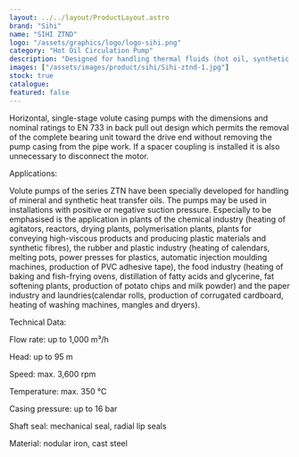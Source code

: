 ```yaml
---
layout: ../../layout/ProductLayout.astro
brand: "Sihi"
name: "SIHI ZTND"
logo: "/assets/graphics/logo/logo-sihi.png"
category: "Hot Oil Circulation Pump"
description: "Designed for handling thermal fluids (hot oil, synthetic heat transfer fluids). Commonly used in industrial processes, power generation, and chemical applications."
images: ["/assets/images/product/sihi/Sihi-ztnd-1.jpg"]
stock: true
catalogue:
featured: false
---
```


Horizontal, single-stage volute casing pumps with the dimensions and nominal ratings to EN 733 in back pull out design which permits the removal of the complete bearing unit toward the drive end without removing the pump casing from the pipe work. If a spacer coupling is installed it is also unnecessary to disconnect the motor.

Applications:

Volute pumps of the series ZTN have been specially developed for handling of mineral and synthetic heat transfer oils. The pumps may be used in installations with positive or negative suction pressure. Especially to be emphasised is the application in plants of the chemical industry (heating of agitators, reactors, drying plants, polymerisation plants, plants for conveying high-viscous products and producing plastic materials and synthetic fibres), the rubber and plastic industry (heating of calendars, melting pots, power presses for plastics, automatic injection moulding machines, production of PVC adhesive tape), the food industry (heating of baking and fish-frying ovens, distillation of fatty acids and glycerine, fat softening plants, production of potato chips and milk powder) and the paper industry and laundries(calendar rolls, production of corrugated cardboard, heating of washing machines, mangles and dryers).

Technical Data:

Flow rate: up to 1,000 m³/h

Head: up to 95 m

Speed: max. 3,600 rpm

Temperature: max. 350 °C

Casing pressure: up to 16 bar

Shaft seal: mechanical seal, radial lip seals

Material: nodular iron, cast steel
